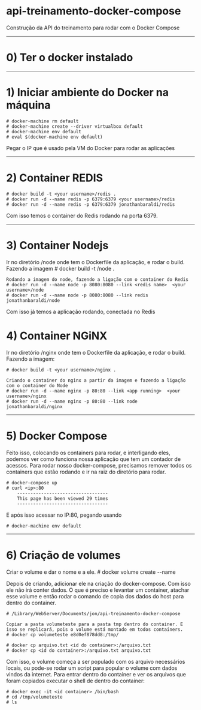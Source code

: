 # api-treinamento-docker-compose
Construção da API do treinamento para rodar com o Docker Compose

-------------------------------------------------------
# 0) Ter o docker instalado

-------------------------------------------------------
# 1) Iniciar ambiente do Docker na máquina
	# docker-machine rm default
	# docker-machine create --driver virtualbox default
	# docker-machine env default
	# eval $(docker-machine env default)
Pegar o IP que é usado pela VM do Docker para rodar as aplicações

----------------------------------------------------------------
# 2) Container REDIS
	# docker build -t <your username>/redis .
	# docker run -d --name redis -p 6379:6379 <your username>/redis
	# docker run -d --name redis -p 6379:6379 jonathanbaraldi/redis

Com isso temos o container do Redis rodando na porta 6379.

----------------------------------------------------------------
# 3) Container Nodejs	
Ir no diretório /node onde tem o Dockerfile da aplicação, e rodar o build.
	Fazendo a imagem
	# docker build -t <your username>/node .
	
	Rodando a imagem do node, fazendo a ligação com o container do Redis
	# docker run -d --name node -p 8080:8080 --link <redis name>  <your username>/node
	# docker run -d --name node -p 8080:8080 --link redis jonathanbaraldi/node

Com isso já temos a aplicação rodando, conectada no Redis

# 4) Container NGiNX 
Ir no diretório /nginx onde tem o Dockerfile da aplicação, e rodar o build. Fazendo a imagem: 

	# docker build -t <your username>/nginx .

	Criando o container do nginx a partir da imagem e fazendo a ligação com o container do Node
	# docker run -d --name nginx -p 80:80 --link <app running>  <your username>/nginx
	# docker run -d --name nginx -p 80:80 --link node jonathanbaraldi/nginx

----------------------------------------------------------------
# 5) Docker Compose
Feito isso, colocando os containers para rodar, e interligando eles, podemos ver como funciona nossa aplicação que tem um contador de acessos.
Para rodar nosso docker-compose, precisamos remover todos os containers que estão rodando e ir na raiz do diretório para rodar.

	# docker-compose up
	# curl <ip>:80 
		----------------------------------
		This page has been viewed 29 times
		----------------------------------

E após isso acessar no IP:80, pegando usando

	# docker-machine env default


----------------------------------------------------------------
# 6) Criação de volumes
Criar o volume e dar o nome e a ele.
	# docker volume create --name <nome do volume>

Depois de criando, adicionar ele na criação do docker-compose. Com isso ele não irá conter dados.
O que é preciso e levantar um container, atachar esse volume e então rodar o comando de copia dos dados do host para dentro do container.

	# /Library/WebServer/Documents/jon/api-treinamento-docker-compose

	Copiar a pasta volumeteste para a pasta tmp dentro do container. E isso se replicará, pois o volume está montado em todos containers.
	# docker cp volumeteste e8d0ef878dd8:/tmp/

	# docker cp arquivo.txt <id do container>:/arquivo.txt
	# docker cp <id do container>:/arquivo.txt arquivo.txt

Com isso, o volume começa a ser populado com os arquivo necessários locais, ou pode-se rodar um script para popular o volume com dados vindos da internet. Para entrar dentro do container e ver os arquivos que foram copiados executar o shell de dentro do container:

	# docker exec -it <id container> /bin/bash
	# cd /tmp/volumeteste
	# ls



